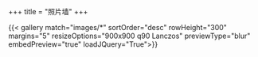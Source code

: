 +++
title = "照片墙"
+++

{{< gallery match="images/*" sortOrder="desc" rowHeight="300" margins="5" resizeOptions="900x900 q90 Lanczos" previewType="blur" embedPreview="true" loadJQuery="True">}}
